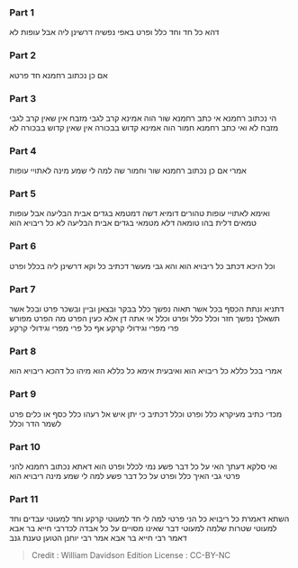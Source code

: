 
### Part 1
דהא כל חד וחד כלל ופרט באפי נפשיה דרשינן ליה אבל עופות לא

### Part 2
אם כן נכתוב רחמנא חד פרטא

### Part 3
הי נכתוב רחמנא אי כתב רחמנא שור הוה אמינא קרב לגבי מזבח אין שאין קרב לגבי מזבח לא ואי כתב רחמנא חמור הוה אמינא קדוש בבכורה אין שאין קדוש בבכורה לא

### Part 4
אמרי אם כן נכתוב רחמנא שור וחמור שה למה לי שמע מינה לאתויי עופות

### Part 5
ואימא לאתויי עופות טהורים דומיא דשה דמטמא בגדים אבית הבליעה אבל עופות טמאים דלית בהו טומאה דלא מטמאי בגדים אבית הבליעה לא כל ריבויא הוא

### Part 6
וכל היכא דכתב כל ריבויא הוא והא גבי מעשר דכתיב כל וקא דרשינן ליה בכלל ופרט

### Part 7
דתניא ונתת הכסף בכל אשר תאוה נפשך כלל בבקר ובצאן וביין ובשכר פרט ובכל אשר תשאלך נפשך חזר וכלל כלל ופרט וכלל אי אתה דן אלא כעין הפרט מה הפרט מפורש פרי מפרי וגידולי קרקע אף כל פרי מפרי וגידולי קרקע

### Part 8
אמרי בכל כללא כל ריבויא הוא ואיבעית אימא כל כללא הוא מיהו כל דהכא ריבויא הוא

### Part 9
מכדי כתיב מעיקרא כלל ופרט וכלל דכתיב כי יתן איש אל רעהו כלל כסף או כלים פרט לשמר הדר וכלל

### Part 10
ואי סלקא דעתך האי על כל דבר פשע נמי לכלל ופרט הוא דאתא נכתוב רחמנא להני פרטי גבי האיך כלל ופרט על כל דבר פשע למה לי שמע מינה ריבויא הוא

### Part 11
השתא דאמרת כל ריבויא כל הני פרטי למה לי חד למעוטי קרקע וחד למעוטי עבדים וחד למעוטי שטרות שלמה למעוטי דבר שאינו מסויים על כל אבדה לכדרבי חייא בר אבא דאמר רבי חייא בר אבא אמר רבי יוחנן הטוען טענת גנב

>Credit : William Davidson Edition
>License : CC-BY-NC